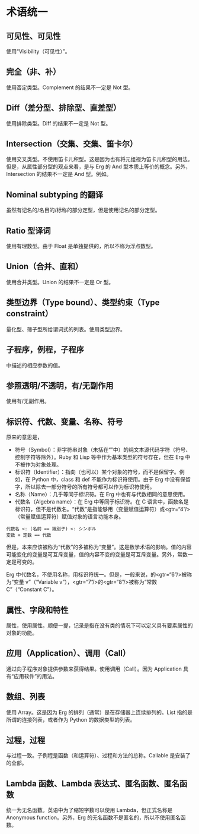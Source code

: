 # 术语统一

## 可见性、可见性

使用“Visibility（可见性）”。

## 完全（非、补）

使用否定类型。Complement 的结果不一定是 Not 型。

## Diff（差分型、排除型、直差型）

使用排除类型。Diff 的结果不一定是 Not 型。

## Intersection（交集、交集、笛卡尔）

使用交叉类型。不使用笛卡儿积型。这是因为也有将元组视为笛卡儿积型的用法。但是，从属性部分型的观点来看，是与 Erg 的 And 型本质上等价的概念。另外，Intersection 的结果不一定是 And 型。例如。

## Nominal subtyping 的翻译

虽然有记名的/名目的/标称的部分定型，但是使用记名的部分定型。

## Ratio 型译词

使用有理数型。由于 Float 是单独提供的，所以不称为浮点数型。

## Union（合并、直和）

使用合并类型。Union 的结果不一定是 Or 型。

## 类型边界（Type bound）、类型约束（Type constraint）

量化型、筛子型所给谓词式的列表。使用类型边界。

## 子程序，例程，子程序

中描述的相应参数的值。

## 参照透明/不透明，有/无副作用

使用有/无副作用。

## 标识符、代数、变量、名称、符号

原来的意思是，

* 符号（Symbol）：非字符串对象（未括在“”中）的纯文本源代码字符（符号、控制字符等除外）。Ruby 和 Lisp 等中作为基本类型的符号存在，但在 Erg 中不被作为对象处理。
* 标识符（Identifier）：指向（也可以）某个对象的符号，而不是保留字。例如，在 Python 中，class 和 def 不能作为标识符使用。由于 Erg 中没有保留字，所以除去一部分符号的所有符号都可以作为标识符使用。
* 名称（Name）：几乎等同于标识符。在 Erg 中也有与代数相同的意思使用。
* 代数名（Algebra name）：在 Erg 中等同于标识符。在 C 语言中，函数名是标识符，但不是代数名。“代数”是指能够用（变量赋值运算符）或<gtr=“4”/>（常量赋值运算符）赋值对象的语言功能本身。


```erg
代数名 <: (名前 == 識別子) <: シンボル
変数 + 定数 == 代数
```

但是，本来应该被称为“代数”的多被称为“变量”。这是数学术语的影响。值的内容可能变化的变量是可互斥变量，值的内容不变的变量是可互斥变量。另外，常数一定是可变的。

Erg 中代数名，不使用名称，用标识符统一。但是，一般来说，的<gtr=“6”/>被称为“变量 v”（“Variable v”），<gtr=“7”/>的<gtr=“8”/>被称为“常数 C”（“Constant C”）。

## 属性、字段和特性

属性，使用属性。顺便一提，记录是指在没有类的情况下可以定义具有要素属性的对象的功能。

## 应用（Application）、调用（Call）

通过向子程序对象提供参数来获得结果。使用调用（Call）。因为 Application 具有“应用软件”的用法。

## 数组、列表

使用 Array。这是因为 Erg 的排列（通常）是在存储器上连续排列的。List 指的是所谓的连接列表，或者作为 Python 的数据类型的列表。

## 过程，过程

与过程一致。子例程是函数（和运算符）、过程和方法的总称。Callable 是安装了的全部。

## Lambda 函数、Lambda 表达式、匿名函数、匿名函数

统一为无名函数。英语中为了缩短字数可以使用 Lambda，但正式名称是 Anonymous function。另外，Erg 的无名函数不是匿名的，所以不使用匿名函数。
